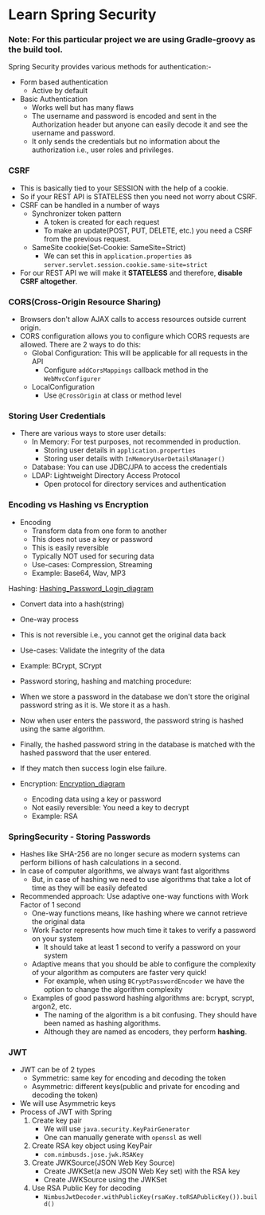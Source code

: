 # Learn Spring Security

### Note: For this particular project we are using Gradle-groovy as the build tool.

Spring Security provides various methods for authentication:-

- Form based authentication
    - Active by default
- Basic Authentication
    - Works well but has many flaws
    - The username and password is encoded and sent in the Authorization header but anyone can easily decode it and see
      the username and password.
    - It only sends the credentials but no information about the authorization i.e., user roles and privileges.

### CSRF

- This is basically tied to your SESSION with the help of a cookie.
- So if your REST API is STATELESS then you need not worry about CSRF.
- CSRF can be handled in a number of ways
    - Synchronizer token pattern
        - A token is created for each request
        - To make an update(POST, PUT, DELETE, etc.)  you need a CSRF from the previous request.
    - SameSite cookie(Set-Cookie: SameSite=Strict)
        - We can set this in `application.properties` as `server.servlet.session.cookie.same-site=strict`
- For our REST API we will make it __STATELESS__ and therefore, __disable CSRF altogether__.

### CORS(Cross-Origin Resource Sharing)

- Browsers don't allow AJAX calls to access resources outside current origin.
- CORS configuration allows you to configure which CORS requests are allowed. There are 2 ways to do this:
    - Global Configuration: This will be applicable for all requests in the API
        - Configure `addCorsMappings` callback method in the `WebMvcConfigurer`
    - LocalConfiguration
        - Use `@CrossOrigin` at class or method level

### Storing User Credentials

- There are various ways to store user details:
    - In Memory: For test purposes, not recommended in production.
        - Storing user details in `application.properties`
        - Storing user details with `InMemoryUserDetailsManager()`
    - Database: You can use JDBC/JPA to access the credentials
    - LDAP: Lightweight Directory Access Protocol
        - Open protocol for directory services and authentication

### Encoding vs Hashing vs Encryption

- Encoding
    - Transform data from one form to another
    - This does not use a key or password
    - This is easily reversible
    - Typically NOT used for securing data
    - Use-cases: Compression, Streaming
    - Example: Base64, Wav, MP3

Hashing: [Hashing_Password_Login_diagram](https://upload.wikimedia.org/wikipedia/commons/5/5e/CPT-Hashing-Password-Login.svg)

- Convert data into a hash(string)
- One-way process
- This is not reversible i.e., you cannot get the original data back
- Use-cases: Validate the integrity of the data
- Example: BCrypt, SCrypt
- Password storing, hashing and matching procedure:
- When we store a password in the database we don't store the original password string as it is. We store it as
  a hash.
- Now when user enters the password, the password string is hashed using the same algorithm.
- Finally, the hashed password string in the database is matched with the hashed password that the user entered.
- If they match then success login else failure.

- Encryption: [Encryption_diagram](https://upload.wikimedia.org/wikipedia/commons/7/70/Public_key_encryption_keys.svg)
    - Encoding data using a key or password
    - Not easily reversible: You need a key to decrypt
    - Example: RSA

### SpringSecurity - Storing Passwords

- Hashes like SHA-256 are no longer secure as modern systems can perform billions of hash calculations in a second.
- In case of computer algorithms, we always want fast algorithms
    - But, in case of hashing we need to use algorithms that take a lot of time as they will be easily defeated
- Recommended approach: Use adaptive one-way functions with Work Factor of 1 second
    - One-way functions means, like hashing where we cannot retrieve the original data
    - Work Factor represents how much time it takes to verify a password on your system
        - It should take at least 1 second to verify a password on your system
    - Adaptive means that you should be able to configure the complexity of your algorithm as computers are faster very
      quick!
        - For example, when using `BCryptPasswordEncoder` we have the option to change the algorithm complexity
    - Examples of good password hashing algorithms are: bcrypt, scrypt, argon2, etc.
        - The naming of the algorithm is a bit confusing. They should have been named as hashing algorithms.
        - Although they are named as encoders, they perform __hashing__.

### JWT

- JWT can be of 2 types
    - Symmetric: same key for encoding and decoding the token
    - Asymmetric: different keys(public and private for encoding and decoding the token)
- We will use Asymmetric keys
- Process of JWT with Spring
    1. Create key pair
        - We will use `java.security.KeyPairGenerator`
        - One can manually generate with `openssl` as well
    2. Create RSA key object using KeyPair
        - `com.nimbusds.jose.jwk.RSAKey`
    3. Create JWKSource(JSON Web Key Source)
        - Create JWKSet(a new JSON Web Key set) with the RSA key
        - Create JWKSource using the JWKSet
    4. Use RSA Public Key for decoding
        - `NimbusJwtDecoder.withPublicKey(rsaKey.toRSAPublicKey()).build()`
